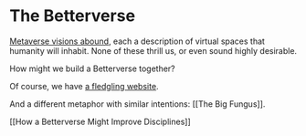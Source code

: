 # The Betterverse

[Metaverse visions abound](https://theconnector.substack.com/p/data-as-the-new-soil-not-oil), each a description of virtual spaces that humanity will inhabit. None of these thrill us, or even sound highly desirable. 

How might we build a Betterverse together? 

Of course, we have [a fledgling website](https://www.thebetterverse.org/). 

And a different metaphor with similar intentions: [[The Big Fungus]].

[[How a Betterverse Might Improve Disciplines]]